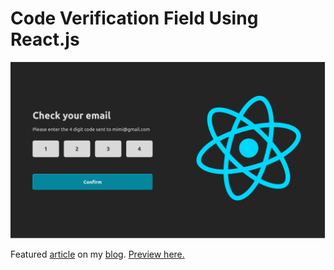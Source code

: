 # Code Verification Field Using React.js


![screenshot](<./screenshot.png>)

Featured [article](https://pimiracle.hashnode.dev/code-verification-field-using-reactjs) on my [blog](https://pimiracle.hashnode.dev/?source=top_nav_blog_home).
[Preview here.](https://code-verification-field.vercel.app/)
